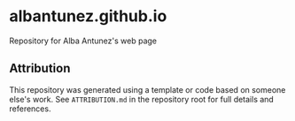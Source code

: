 # albantunez.github.io
Repository for Alba Antunez's web page


## Attribution
This repository was generated using a template or code based on someone else's work. 
See `ATTRIBUTION.md` in the repository root for full details and references.
